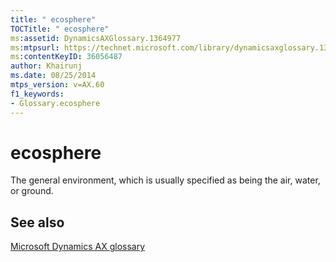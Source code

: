 ```yaml
---
title: " ecosphere"
TOCTitle: " ecosphere"
ms:assetid: DynamicsAXGlossary.1364977
ms:mtpsurl: https://technet.microsoft.com/library/dynamicsaxglossary.1364977(v=AX.60)
ms:contentKeyID: 36056487
author: Khairunj
ms.date: 08/25/2014
mtps_version: v=AX.60
f1_keywords:
- Glossary.ecosphere
---
```


# ecosphere

The general environment, which is usually specified as being the air, water, or ground.

## See also

[Microsoft Dynamics AX glossary](glossary/microsoft-dynamics-ax-glossary.md)

  


